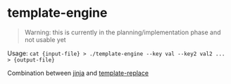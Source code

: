 # template-engine

> Warning: this is currently in the planning/implementation phase and not usable yet

Usage: `cat {input-file} > ./template-engine --key val --key2 val2 ... > {output-file}`

Combination between [jinja](https://jinja.palletsprojects.com/) and [template-replace](../template-replace)
